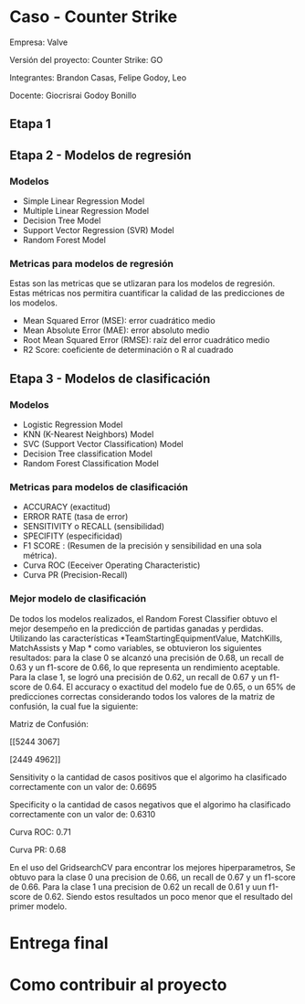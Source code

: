 # Caso - Counter Strike

Empresa: Valve

Versión del proyecto: Counter Strike: GO

Integrantes: Brandon Casas, Felipe Godoy, Leo

Docente: Giocrisrai Godoy Bonillo

## Etapa 1  

## Etapa 2 - Modelos de regresión 

### Modelos 

- Simple Linear Regression Model
- Multiple Linear Regression Model
- Decision Tree Model
- Support Vector Regression (SVR) Model
- Random Forest Model

### Metricas para modelos de regresión

Estas son las metricas que se utlizaran para los modelos de regresión. Estas métricas nos permitira cuantificar la calidad de las predicciones de los modelos.

- Mean Squared Error (MSE): error cuadrático medio 
- Mean Absolute Error (MAE): error absoluto medio 
- Root Mean Squared Error (RMSE): raíz del error cuadrático medio
- R2 Score: coeficiente de determinación o R al cuadrado

## Etapa 3 - Modelos de clasificación

### Modelos 

- Logistic Regression Model
- KNN (K-Nearest Neighbors) Model
- SVC (Support Vector Classification) Model
- Decision Tree classification Model
- Random Forest Classification Model

### Metricas para modelos de clasificación

- ACCURACY (exactitud) 
- ERROR RATE (tasa de error)
- SENSITIVITY o RECALL (sensibilidad)
- SPECIFITY (especificidad)
- F1 SCORE : (Resumen de la precisión y sensibilidad en una sola métrica).
- Curva ROC (Eeceiver Operating Characteristic) 
- Curva PR  (Precision-Recall)

### Mejor modelo de clasificación

De todos los modelos realizados, el Random Forest Classifier obtuvo el mejor desempeño en la predicción de partidas ganadas y perdidas. Utilizando las características *TeamStartingEquipmentValue, MatchKills, MatchAssists y Map * como variables, se obtuvieron los siguientes resultados: para la clase 0 se alcanzó una precisión de 0.68, un recall de 0.63 y un f1-score de 0.66, lo que representa un rendimiento aceptable. Para la clase 1, se logró una precisión de 0.62, un recall de 0.67 y un f1-score de 0.64.
El accuracy o exactitud del modelo fue de 0.65, o un 65% de predicciones correctas considerando todos los valores de la matriz de confusión, la cual fue la siguiente:

Matriz de Confusión:

[[5244 3067]

[2449 4962]]

Sensitivity o la cantidad de casos positivos que el algorimo ha clasificado correctamente con un valor de: 0.6695

Specificity o la cantidad de casos negativos que el algorimo ha clasificado correctamente con un valor de: 0.6310

Curva ROC: 0.71

Curva PR: 0.68

En el uso del GridsearchCV para encontrar los mejores hiperparametros, Se obtuvo para la clase 0 una precision de 0.66, un recall de 0.67 y un f1-score de 0.66. Para la clase 1 una precision de 0.62 un recall de 0.61 y uun f1-score de 0.62. Siendo estos resultados un poco menor que el resultado del primer modelo.


# Entrega final



# Como contribuir al proyecto
